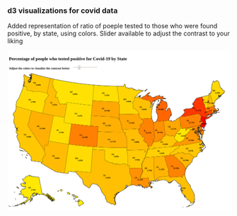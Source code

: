### d3 visualizations for covid data

Added representation of ratio of poeple tested to those who were found positive, by state, using colors. Slider available to adjust the contrast to your liking

![image](resources/covid-map.png)
